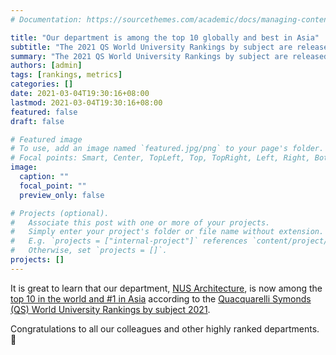 ```yaml
---
# Documentation: https://sourcethemes.com/academic/docs/managing-content/

title: "Our department is among the top 10 globally and best in Asia"
subtitle: "The 2021 QS World University Rankings by subject are released"
summary: "The 2021 QS World University Rankings by subject are released"
authors: [admin]
tags: [rankings, metrics]
categories: []
date: 2021-03-04T19:30:16+08:00
lastmod: 2021-03-04T19:30:16+08:00
featured: false
draft: false

# Featured image
# To use, add an image named `featured.jpg/png` to your page's folder.
# Focal points: Smart, Center, TopLeft, Top, TopRight, Left, Right, BottomLeft, Bottom, BottomRight.
image:
  caption: ""
  focal_point: ""
  preview_only: false

# Projects (optional).
#   Associate this post with one or more of your projects.
#   Simply enter your project's folder or file name without extension.
#   E.g. `projects = ["internal-project"]` references `content/project/deep-learning/index.md`.
#   Otherwise, set `projects = []`.
projects: []
---
```


It is great to learn that our department, [NUS Architecture](https://www.sde.nus.edu.sg/arch/), is now among the [top 10 in the world and #1 in Asia](https://www.sde.nus.edu.sg/arch/news_and_events/news_ay2021_facultyachievements_nus-architecture-ranks-6th-in-the-world-by-2021-qs-world-university-rankings-by-subject/) according to the [Quacquarelli Symonds (QS) World University Rankings by subject 2021](https://www.topuniversities.com/subject-rankings/2021).

Congratulations to all our colleagues and other highly ranked departments. :clap:
